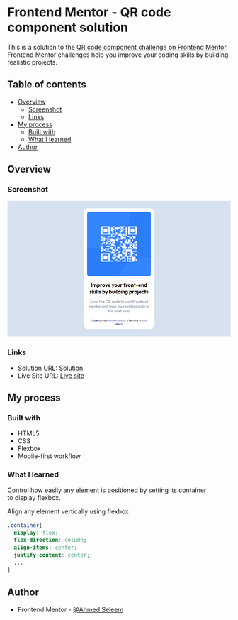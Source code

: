 # Frontend Mentor - QR code component solution

This is a solution to the [QR code component challenge on Frontend Mentor](https://www.frontendmentor.io/challenges/qr-code-component-iux_sIO_H). Frontend Mentor challenges help you improve your coding skills by building realistic projects. 

## Table of contents

- [Overview](#overview)
  - [Screenshot](#screenshot)
  - [Links](#links)
- [My process](#my-process)
  - [Built with](#built-with)
  - [What I learned](#what-i-learned)
- [Author](#author)

## Overview

### Screenshot

![screenshoot](./QR-screenshoot.png)

### Links

- Solution URL: [Solution](https://github.com/Ahmed-Seleem01/QR-code)
- Live Site URL: [Live site](https://ahmed-seleem01.github.io/QR-code/)

## My process

### Built with

- HTML5
- CSS
- Flexbox
- Mobile-first workflow

### What I learned

Control how easily any element is positioned by setting its container  
to display flexbox.

Align any element vertically using flexbox

```css
.container{
  display: flex;
  flex-direction: column;
  align-items: center;
  justify-content: center;
  ...
}
```
## Author

- Frontend Mentor - [@Ahmed Seleem](https://www.frontendmentor.io/profile/yourusername)
